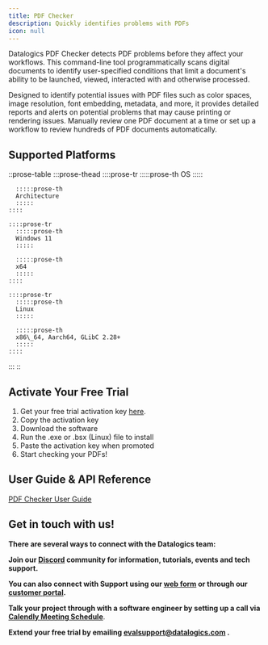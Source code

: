 ```yaml
---
title: PDF Checker
description: Quickly identifies problems with PDFs
icon: null
---
```


Datalogics PDF Checker detects PDF problems before they affect your workflows. This command-line tool programmatically scans digital documents to identify user-specified conditions that limit a document's ability to be launched, viewed, interacted with and otherwise processed.  

Designed to identify potential issues with PDF files such as color spaces, image resolution, font embedding, metadata, and more, it provides detailed reports and alerts on potential problems that may cause printing or rendering issues. Manually review one PDF document at a time or set up a workflow to review hundreds of PDF documents automatically.  

## Supported Platforms

::prose-table
  :::prose-thead
    ::::prose-tr
      :::::prose-th
      OS
      :::::
    
      :::::prose-th
      Architecture
      :::::
    ::::
  
    ::::prose-tr
      :::::prose-th
      Windows 11
      :::::
    
      :::::prose-th
      x64
      :::::
    ::::
  
    ::::prose-tr
      :::::prose-th
      Linux
      :::::
    
      :::::prose-th
      x86\_64, Aarch64, GLibC 2.28+
      :::::
    ::::
  :::
::

## Activate Your Free Trial

1. Get your free trial activation key [here](https://www.datalogics.com/repair-pdf-files).
2. Copy the activation key
3. Download the software
4. Run the .exe or .bsx (Linux) file to install
5. Paste the activation key when promoted
6. Start checking your PDFs!

## User Guide & API Reference

[PDF Checker User Guide](https://cdn.builder.io/o/assets%2F239ec180664843638f6cce1510bb5d74%2F1af5224a978041ec8b0bb5fcf708ba42?alt=media\&token=2eb0479b-5afe-47ae-9380-73c764f851a1\&apiKey=239ec180664843638f6cce1510bb5d74)

## **Get in touch with us!**

**There are several ways to connect with the Datalogics team:**

**Join our [Discord](https://discord.com/invite/jNSHcSdRre) community for information, tutorials, events and tech support.**

**You can also connect with Support using our [web form](https://www.datalogics.com/tech-support-pdfs) or through our [customer portal](https://datalogics.my.site.com/portal/login).**

**Talk your project through with a software engineer by setting up a call via [Calendly Meeting Schedule](https://calendly.com/seu-datalogics)**.

**Extend your free trial by emailing <evalsupport@datalogics.com> .**
